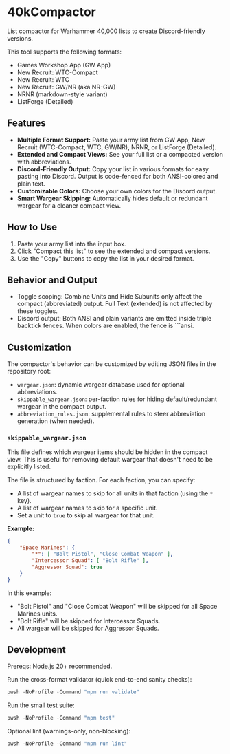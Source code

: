 # 40kCompactor

List compactor for Warhammer 40,000 lists to create Discord-friendly versions.

This tool supports the following formats:
* Games Workshop App (GW App)
* New Recruit: WTC-Compact
* New Recruit: WTC
* New Recruit: GW/NR (aka NR-GW)
* NRNR (markdown-style variant)
* ListForge (Detailed)

## Features

*   **Multiple Format Support:** Paste your army list from GW App, New Recruit (WTC-Compact, WTC, GW/NR), NRNR, or ListForge (Detailed).
*   **Extended and Compact Views:** See your full list or a compacted version with abbreviations.
*   **Discord-Friendly Output:** Copy your list in various formats for easy pasting into Discord. Output is code-fenced for both ANSI-colored and plain text.
*   **Customizable Colors:** Choose your own colors for the Discord output.
*   **Smart Wargear Skipping:** Automatically hides default or redundant wargear for a cleaner compact view.

## How to Use

1.  Paste your army list into the input box.
2.  Click "Compact this list" to see the extended and compact versions.
3.  Use the "Copy" buttons to copy the list in your desired format.

## Behavior and Output

- Toggle scoping: Combine Units and Hide Subunits only affect the compact (abbreviated) output. Full Text (extended) is not affected by these toggles.
- Discord output: Both ANSI and plain variants are emitted inside triple backtick fences. When colors are enabled, the fence is ```ansi.

## Customization

The compactor's behavior can be customized by editing JSON files in the repository root:

- `wargear.json`: dynamic wargear database used for optional abbreviations.
- `skippable_wargear.json`: per-faction rules for hiding default/redundant wargear in the compact output.
- `abbreviation_rules.json`: supplemental rules to steer abbreviation generation (when needed).

### `skippable_wargear.json`

This file defines which wargear items should be hidden in the compact view. This is useful for removing default wargear that doesn't need to be explicitly listed.

The file is structured by faction. For each faction, you can specify:
*   A list of wargear names to skip for all units in that faction (using the `*` key).
*   A list of wargear names to skip for a specific unit.
*   Set a unit to `true` to skip all wargear for that unit.

**Example:**

```json
{
    "Space Marines": {
        "*": [ "Bolt Pistol", "Close Combat Weapon" ],
        "Intercessor Squad": [ "Bolt Rifle" ],
        "Aggressor Squad": true
    }
}
```

In this example:
*   "Bolt Pistol" and "Close Combat Weapon" will be skipped for all Space Marines units.
*   "Bolt Rifle" will be skipped for Intercessor Squads.
*   All wargear will be skipped for Aggressor Squads.

## Development

Prereqs: Node.js 20+ recommended.

Run the cross-format validator (quick end-to-end sanity checks):

```powershell
pwsh -NoProfile -Command "npm run validate"
```

Run the small test suite:

```powershell
pwsh -NoProfile -Command "npm test"
```

Optional lint (warnings-only, non-blocking):

```powershell
pwsh -NoProfile -Command "npm run lint"
```